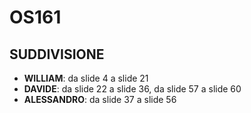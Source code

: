 # OS161
## SUDDIVISIONE
- **WILLIAM**: da slide 4 a slide 21
- **DAVIDE**: da slide 22 a slide 36, da slide 57 a slide 60
- **ALESSANDRO**: da slide 37 a slide 56

  
